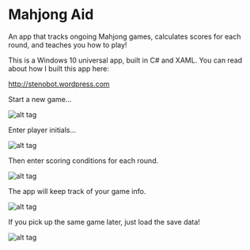 # Mahjong Aid
An app that tracks ongoing Mahjong games, calculates scores for each round, and teaches you how to play!

This is a Windows 10 universal app, built in C# and XAML. You can read about how I built this app here:

http://stenobot.wordpress.com

Start a new game...

![alt tag](https://raw.githubusercontent.com/stenobot/MahjongAid/screenshots/screen1.png)
 

Enter player initials...

![alt tag](https://raw.githubusercontent.com/stenobot/MahjongAid/screenshots/screen2.png)
 
Then enter scoring conditions for each round.

![alt tag](https://raw.githubusercontent.com/stenobot/MahjongAid/screenshots/screen3.png)
 

The app will keep track of your game info.

![alt tag](https://raw.githubusercontent.com/stenobot/MahjongAid/screenshots/screen4.png)
 

If you pick up the same game later, just load the save data!

![alt tag](https://raw.githubusercontent.com/stenobot/MahjongAid/screenshots/screen5.png)
 